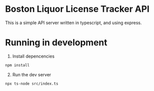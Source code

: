 # Boston Liquor License Tracker API
This is a simple API server written in typescript, and using express.

# Running in development
1. Install depencencies
```bash
npm install
```
2. Run the dev server
```bash
npx ts-node src/index.ts
```
